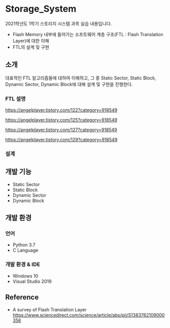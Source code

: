 # Storage_System
2021학년도 1학기 스토리지 시스템 과목 실습 내용입니다.

- Flash Memory 내부에 들어가는 소프트웨어 계층 구조(FTL : Flash Translation Layer)에 대한 이해
- FTL의 설계 및 구현

## 소개
대표적인 FTL 알고리즘들에 대하여 이해하고, 그 중 Static Sector, Static Block, Dynamic Sector, Dynamic Block에 대해 설계 및 구현을 진행한다.

### FTL 설명
https://angelplayer.tistory.com/122?category=918549

https://angelplayer.tistory.com/125?category=918549

https://angelplayer.tistory.com/127?category=918549

https://angelplayer.tistory.com/129?category=918549

### 설계


## 개발 기능
- Static Sector
- Static Block
- Dynamic Sector
- Dynamic Block


## 개발 환경
### 언어
- Python 3.7
- C Language

### 개발 환경 & IDE
- Windows 10
- Visual Studio 2019


## Reference
- A survey of Flash Translation Layer \
https://www.sciencedirect.com/science/article/abs/pii/S1383762109000356
